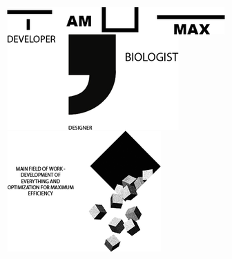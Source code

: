 <img align="center" src="https://github.com/MaxBezs/MaxBezs/blob/main/headmain.png" alt="I AM MAX">

<img src="https://github.com/MaxBezs/MaxBezs/blob/main/mainsphere.png" alt="My sphere">

<img src="https://github.com/MaxBezs/MaxBezs/blob/main/mainidea.png" alt="The main Ideas">
